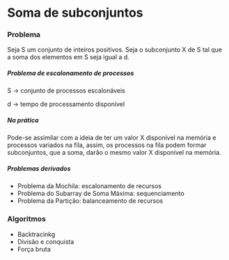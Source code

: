 # Soma de subconjuntos

### Problema

Seja S um conjunto de inteiros positivos. Seja o subconjunto X de S tal que a soma dos elementos em S seja igual a d.

##### Problema de escalonamento de processos

S → conjunto de processos escalonáveis

d → tempo de processamento disponível

##### Na prática

Pode-se assimilar com a ideia de ter um valor X disponível na memória e processos variados na fila, assim, os processos na fila podem formar subconjuntos, que a soma, darão o mesmo valor X disponível na memória.

##### Problemas derivados

- Problema da Mochila: escalonamento de recursos
- Problema do Subarray de Soma Máxima: sequenciamento
- Problema da Partição: balanceamento de recursos

### Algoritmos

- Backtracinkg
- Divisão e conquista
- Força bruta
